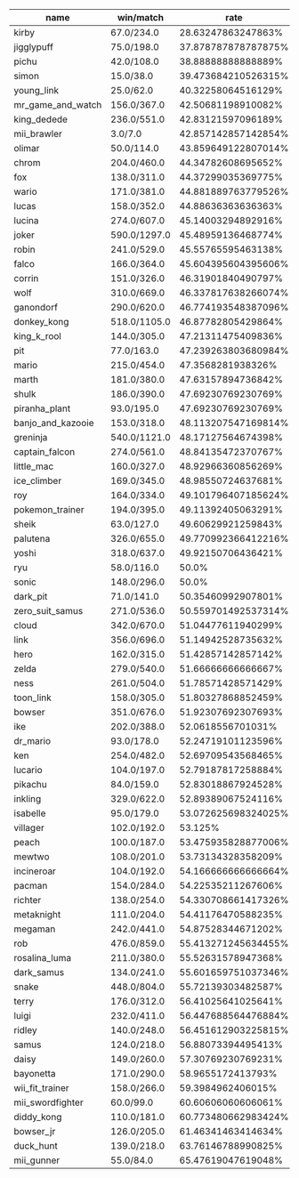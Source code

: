 |name|win/match|rate|
|-----|-----|-----|
|kirby|67.0/234.0|28.63247863247863%|
|jigglypuff|75.0/198.0|37.878787878787875%|
|pichu|42.0/108.0|38.88888888888889%|
|simon|15.0/38.0|39.473684210526315%|
|young_link|25.0/62.0|40.32258064516129%|
|mr_game_and_watch|156.0/367.0|42.50681198910082%|
|king_dedede|236.0/551.0|42.83121597096189%|
|mii_brawler|3.0/7.0|42.857142857142854%|
|olimar|50.0/114.0|43.859649122807014%|
|chrom|204.0/460.0|44.34782608695652%|
|fox|138.0/311.0|44.37299035369775%|
|wario|171.0/381.0|44.881889763779526%|
|lucas|158.0/352.0|44.88636363636363%|
|lucina|274.0/607.0|45.14003294892916%|
|joker|590.0/1297.0|45.48959136468774%|
|robin|241.0/529.0|45.55765595463138%|
|falco|166.0/364.0|45.604395604395606%|
|corrin|151.0/326.0|46.31901840490797%|
|wolf|310.0/669.0|46.337817638266074%|
|ganondorf|290.0/620.0|46.774193548387096%|
|donkey_kong|518.0/1105.0|46.87782805429864%|
|king_k_rool|144.0/305.0|47.21311475409836%|
|pit|77.0/163.0|47.239263803680984%|
|mario|215.0/454.0|47.3568281938326%|
|marth|181.0/380.0|47.63157894736842%|
|shulk|186.0/390.0|47.69230769230769%|
|piranha_plant|93.0/195.0|47.69230769230769%|
|banjo_and_kazooie|153.0/318.0|48.113207547169814%|
|greninja|540.0/1121.0|48.17127564674398%|
|captain_falcon|274.0/561.0|48.84135472370767%|
|little_mac|160.0/327.0|48.92966360856269%|
|ice_climber|169.0/345.0|48.98550724637681%|
|roy|164.0/334.0|49.101796407185624%|
|pokemon_trainer|194.0/395.0|49.11392405063291%|
|sheik|63.0/127.0|49.60629921259843%|
|palutena|326.0/655.0|49.770992366412216%|
|yoshi|318.0/637.0|49.92150706436421%|
|ryu|58.0/116.0|50.0%|
|sonic|148.0/296.0|50.0%|
|dark_pit|71.0/141.0|50.35460992907801%|
|zero_suit_samus|271.0/536.0|50.559701492537314%|
|cloud|342.0/670.0|51.04477611940299%|
|link|356.0/696.0|51.14942528735632%|
|hero|162.0/315.0|51.42857142857142%|
|zelda|279.0/540.0|51.66666666666667%|
|ness|261.0/504.0|51.78571428571429%|
|toon_link|158.0/305.0|51.80327868852459%|
|bowser|351.0/676.0|51.92307692307693%|
|ike|202.0/388.0|52.0618556701031%|
|dr_mario|93.0/178.0|52.24719101123596%|
|ken|254.0/482.0|52.69709543568465%|
|lucario|104.0/197.0|52.79187817258884%|
|pikachu|84.0/159.0|52.83018867924528%|
|inkling|329.0/622.0|52.89389067524116%|
|isabelle|95.0/179.0|53.072625698324025%|
|villager|102.0/192.0|53.125%|
|peach|100.0/187.0|53.475935828877006%|
|mewtwo|108.0/201.0|53.73134328358209%|
|incineroar|104.0/192.0|54.166666666666664%|
|pacman|154.0/284.0|54.22535211267606%|
|richter|138.0/254.0|54.330708661417326%|
|metaknight|111.0/204.0|54.41176470588235%|
|megaman|242.0/441.0|54.87528344671202%|
|rob|476.0/859.0|55.413271245634455%|
|rosalina_luma|211.0/380.0|55.52631578947368%|
|dark_samus|134.0/241.0|55.601659751037346%|
|snake|448.0/804.0|55.72139303482587%|
|terry|176.0/312.0|56.41025641025641%|
|luigi|232.0/411.0|56.447688564476884%|
|ridley|140.0/248.0|56.451612903225815%|
|samus|124.0/218.0|56.88073394495413%|
|daisy|149.0/260.0|57.30769230769231%|
|bayonetta|171.0/290.0|58.9655172413793%|
|wii_fit_trainer|158.0/266.0|59.3984962406015%|
|mii_swordfighter|60.0/99.0|60.60606060606061%|
|diddy_kong|110.0/181.0|60.773480662983424%|
|bowser_jr|126.0/205.0|61.46341463414634%|
|duck_hunt|139.0/218.0|63.76146788990825%|
|mii_gunner|55.0/84.0|65.47619047619048%|
